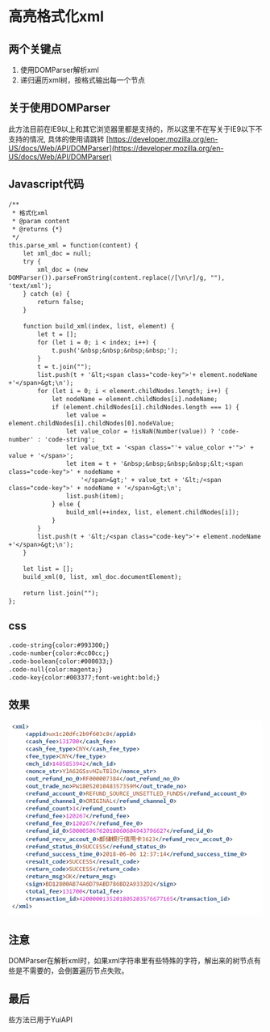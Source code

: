# 高亮格式化xml

## 两个关键点
1. 使用DOMParser解析xml
2. 递归遍历xml树，按格式输出每一个节点

## 关于使用DOMParser
此方法目前在IE9以上和其它浏览器里都是支持的，所以这里不在写关于IE9以下不支持的情况, 具体的使用请跳转
[https://developer.mozilla.org/en-US/docs/Web/API/DOMParser](https://developer.mozilla.org/en-US/docs/Web/API/DOMParser)

## Javascript代码

```
/**
 * 格式化xml
 * @param content
 * @returns {*}
 */
this.parse_xml = function(content) {
    let xml_doc = null;
    try {
        xml_doc = (new DOMParser()).parseFromString(content.replace(/[\n\r]/g, ""), 'text/xml');
    } catch (e) {
        return false;
    }

    function build_xml(index, list, element) {
        let t = [];
        for (let i = 0; i < index; i++) {
            t.push('&nbsp;&nbsp;&nbsp;&nbsp;');
        }
        t = t.join("");
        list.push(t + '&lt;<span class="code-key">'+ element.nodeName +'</span>&gt;\n');
        for (let i = 0; i < element.childNodes.length; i++) {
            let nodeName = element.childNodes[i].nodeName;
            if (element.childNodes[i].childNodes.length === 1) {
                let value = element.childNodes[i].childNodes[0].nodeValue;
                let value_color = !isNaN(Number(value)) ? 'code-number' : 'code-string';
                let value_txt = '<span class="'+ value_color +'">' + value + '</span>';
                let item = t + '&nbsp;&nbsp;&nbsp;&nbsp;&lt;<span class="code-key">' + nodeName +
                    '</span>&gt;' + value_txt + '&lt;/<span class="code-key">' + nodeName + '</span>&gt;\n';
                list.push(item);
            } else {
                build_xml(++index, list, element.childNodes[i]);
            }
        }
        list.push(t + '&lt;/<span class="code-key">'+ element.nodeName +'</span>&gt;\n');
    }

    let list = [];
    build_xml(0, list, xml_doc.documentElement);

    return list.join("");
};
```

## css

```
.code-string{color:#993300;}
.code-number{color:#cc00cc;}
.code-boolean{color:#000033;}
.code-null{color:magenta;}
.code-key{color:#003377;font-weight:bold;}
```

## 效果
![image](https://github.com/onlyfu/Blog/blob/master/static/images/javascript/20180812235710.png)

## 注意
DOMParser在解析xml时，如果xml字符串里有些特殊的字符，解出来的树节点有些是不需要的，会倒置遍历节点失败。

## 最后
些方法已用于YuiAPI
